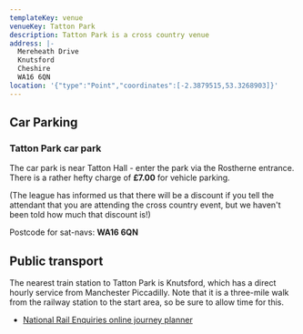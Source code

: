 ```yaml
---
templateKey: venue
venueKey: Tatton Park
description: Tatton Park is a cross country venue
address: |-
  Mereheath Drive
  Knutsford
  Cheshire
  WA16 6QN
location: '{"type":"Point","coordinates":[-2.3879515,53.3268903]}'
---
```

## Car Parking

### Tatton Park car park

The car park is near Tatton Hall - enter the park via the Rostherne entrance.
There is a rather hefty charge of **£7.00** for vehicle parking. 
 
(The league has informed us that there will be a discount if you tell the 
attendant that you are attending the cross country event, but we haven't been
told how much that discount is!)

Postcode for sat-navs: **WA16 6QN**

## Public transport

The nearest train station to Tatton Park is Knutsford, which has a direct
hourly service from Manchester Piccadilly. Note that it is a three-mile walk 
from the railway station to the start area, so be sure to allow time for this.

* [National Rail Enquiries online journey planner](http://ojp.nationalrail.co.uk/service/timesandfares/MAN/KNF/110120/1300/arr/110120/1500/dep)

